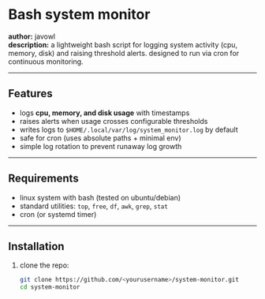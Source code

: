 # Bash system monitor

**author:** javowl  
**description:** a lightweight bash script for logging system activity (cpu, memory, disk) and raising threshold alerts. designed to run via cron for continuous monitoring.

---

## Features

- logs **cpu, memory, and disk usage** with timestamps
- raises alerts when usage crosses configurable thresholds
- writes logs to `$HOME/.local/var/log/system_monitor.log` by default
- safe for cron (uses absolute paths + minimal env)
- simple log rotation to prevent runaway log growth

---

## Requirements

- linux system with bash (tested on ubuntu/debian)
- standard utilities: `top`, `free`, `df`, `awk`, `grep`, `stat`
- cron (or systemd timer)

---

## Installation

1. clone the repo:
   ```bash
   git clone https://github.com/<yourusername>/system-monitor.git
   cd system-monitor
   ```
